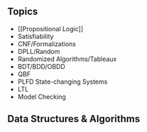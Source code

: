 ## Topics
- [[Propositional Logic]]
- Satisfiability
- CNF/Formalizations
- DPLL/Random
- Randomized Algorithms/Tableaux
- BDT/BDD/OBDD
- QBF
- PLFD State-changing Systems
- LTL
- Model Checking

## Data Structures & Algorithms
